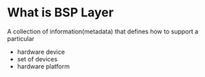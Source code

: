 # What is BSP Layer

A collection of information(metadata) that defines how to support a particular 

- hardware device
- set of devices
- hardware platform
